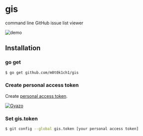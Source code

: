 gis
===

command line GitHub issue list viewer

![demo](http://i.gyazo.com/60598ed1f3a8efa4f95f2b55137a7716.gif)

## Installation

### go get

``` sh
$ go get github.com/m0t0k1ch1/gis
```

### Create personal access token

Create [personal access token](https://help.github.com/articles/creating-an-access-token-for-command-line-use).

[![Gyazo](http://i.gyazo.com/f66e8571a00e7a8590c04db62c4df744.png)](http://gyazo.com/f66e8571a00e7a8590c04db62c4df744)

### Set gis.token

``` sh
$ git config --global gis.token [your personal access token]
```

